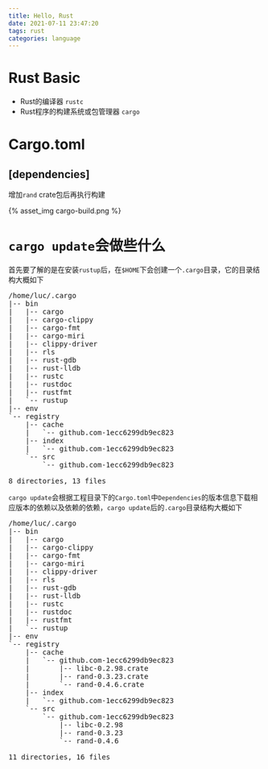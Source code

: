 ```yaml
---
title: Hello, Rust
date: 2021-07-11 23:47:20
tags: rust
categories: language
---
```


# Rust Basic

- Rust的编译器 `rustc`
- Rust程序的构建系统或包管理器 `cargo`

# Cargo.toml
## [dependencies]
增加`rand` crate包后再执行构建

{% asset_img cargo-build.png %}

# `cargo update`会做些什么
首先要了解的是在安装`rustup`后，在`$HOME`下会创建一个`.cargo`目录，它的目录结构大概如下

<pre>
/home/luc/.cargo
|-- bin
|   |-- cargo
|   |-- cargo-clippy
|   |-- cargo-fmt
|   |-- cargo-miri
|   |-- clippy-driver
|   |-- rls
|   |-- rust-gdb
|   |-- rust-lldb
|   |-- rustc
|   |-- rustdoc
|   |-- rustfmt
|   `-- rustup
|-- env
`-- registry
    |-- cache
    |   `-- github.com-1ecc6299db9ec823
    |-- index
    |   `-- github.com-1ecc6299db9ec823
    `-- src
        `-- github.com-1ecc6299db9ec823

8 directories, 13 files
</pre>

`cargo update`会根据工程目录下的`Cargo.toml`中`Dependencies`的版本信息下载相应版本的依赖以及依赖的依赖，`cargo update`后的`.cargo`目录结构大概如下

<pre>
/home/luc/.cargo
|-- bin
|   |-- cargo
|   |-- cargo-clippy
|   |-- cargo-fmt
|   |-- cargo-miri
|   |-- clippy-driver
|   |-- rls
|   |-- rust-gdb
|   |-- rust-lldb
|   |-- rustc
|   |-- rustdoc
|   |-- rustfmt
|   `-- rustup
|-- env
`-- registry
    |-- cache
    |   `-- github.com-1ecc6299db9ec823
    |       |-- libc-0.2.98.crate
    |       |-- rand-0.3.23.crate
    |       `-- rand-0.4.6.crate
    |-- index
    |   `-- github.com-1ecc6299db9ec823
    `-- src
        `-- github.com-1ecc6299db9ec823
            |-- libc-0.2.98
            |-- rand-0.3.23
            `-- rand-0.4.6

11 directories, 16 files
</pre>
